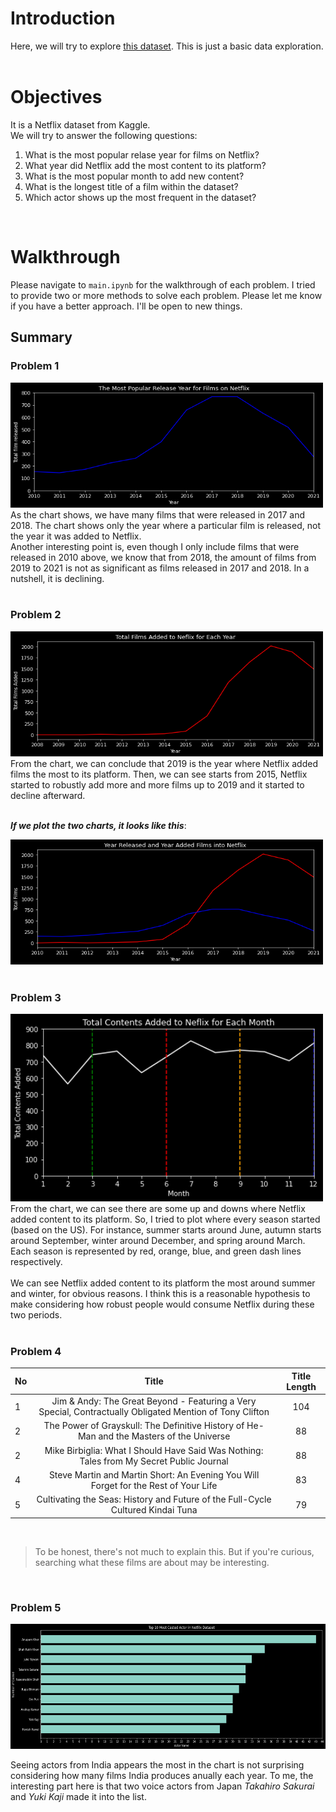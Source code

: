 # Introduction
Here, we will try to explore [this dataset](https://www.kaggle.com/datasets/shivamb/netflix-shows?resource=download). This is just a basic data exploration.  
<br>

# Objectives
It is a Netflix dataset from Kaggle.<br>
We will try to answer the following questions:
1. What is the most popular relase year for films on Netflix?
2. What year did Netflix add the most content to its platform?
3. What is the most popular month to add new content?
4. What is the longest title of a film within the dataset?
5. Which actor shows up the most frequent in the dataset?
<br>

# Walkthrough
Please navigate to `main.ipynb` for the walkthrough of each problem. I tried to provide two or more methods to solve each problem. Please let me know if you have a better approach. I'll be open to new things.

## Summary
### **Problem 1**
<img src="./plots/1.png" alt="Most popular release year for films plot" width="500" height="200">
<br>
As the chart shows, we have many films that were released in 2017 and 2018. The chart shows only the year where a particular film is released, not the year it was added to Netflix.<br>
Another interesting point is, even though I only include films that were released in 2010 above, we know that from 2018, the amount of films from 2019 to 2021 is not as significant as films released in 2017 and 2018. In a nutshell, it is declining.
<br>  
<br>

### **Problem 2**
<img src="./plots/2.png" alt="Most popular release year for films plot" width="500" height="200">
<br>
From the chart, we can conclude that 2019 is the year where Netflix added films the most to its platform. Then, we can see starts from 2015, Netflix started to robustly add more and more films up to 2019 and it started to decline afterward.
<br>
<br>

***If we plot the two charts, it looks like this***:
<br>

<img src="./plots/12.png" alt="Year Released and Year Added FIlms into Netflix plot" width="500" height="200">
<br>
<br>

### **Problem 3**
<img src="./plots/3.png" alt="Most popular release year for films plot" width="500" height="300">
<br>
From the chart, we can see there are some up and downs where Netflix added content to its platform. So, I tried to plot where every season started (based on the US). For instance, summer starts around June, autumn starts around September, winter around December, and spring around March. Each season is represented by red, orange, blue, and green dash lines respectively.
<br>
<br>
We can see Netflix added content to its platform the most around summer and winter, for obvious reasons. I think this is a reasonable hypothesis to make considering how robust people would consume Netflix during these two periods.   
<br>
<br>

### **Problem 4**
| No | Title | Title Length |
|---|:---:|:---:|
| 1 | Jim & Andy: The Great Beyond - Featuring a Very Special, Contractually Obligated Mention of Tony Clifton | 104 |
| 2 | The Power of Grayskull: The Definitive History of He-Man and the Masters of the Universe | 88 |
| 2 | Mike Birbiglia: What I Should Have Said Was Nothing: Tales from My Secret Public Journal | 88 |
| 4 | Steve Martin and Martin Short: An Evening You Will Forget for the Rest of Your Life | 83 |
| 5 | Cultivating the Seas: History and Future of the Full-Cycle Cultured Kindai Tuna | 79 |

<br>

> To be honest, there's not much to explain this. But if you're curious, searching what these films are about may be interesting. 

<br>

### **Problem 5**
<img src="./plots/5.png" alt="Most popular release year for films plot" width="800" height="200">

<br>

Seeing actors from India appears the most in the chart is not surprising considering how many films India produces anually each year. To me, the interesting part here is that two voice actors from Japan *Takahiro Sakurai* and *Yuki Kaji* made it into the list.



